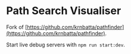 # Path Search Visualiser

Fork of [https://github.com/krnbatta/pathfinder](https://github.com/krnbatta/pathfinder).

Start live debug servers with `npm run start:dev`.
